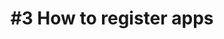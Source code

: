---
layout: video
title: "#3 How to register apps"
previewImage: /images/videos/video03-how-to-register-beacons.png
description: "This tutorial shows you how to link your app, or that of a partner, to your account on the Sensorberg Beacon Management Platform, so that you’ll be able to deliver custom contents to your client apps in no time."
see_also_text: "#4 How to create a beacon campaign"
video_url: "https://www.youtube.com/embed/XvTETGUTo04?rel=0&amp;showinfo=0"
length : "1:48"
see_also_image_url: "/images/videos/video04-how-to-register-beacons.png"
see_also_link: "https://www.youtube.com/embed/wjhnUtFDQfY?rel=0&amp;showinfo=0"
category: gettingStarted
---